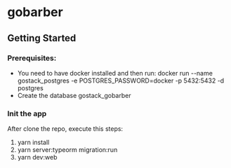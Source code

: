 # gobarber

## Getting Started

### Prerequisites:
- You need to have docker installed and then run: 
docker run --name gostack_postgres -e POSTGRES_PASSWORD=docker -p 5432:5432 -d postgres 
- Create the database gostack_gobarber

### Init the app
After clone the repo, execute this steps:
1. yarn install
2. yarn server:typeorm migration:run
3. yarn dev:web